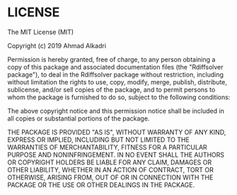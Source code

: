 # LICENSE

The MIT License (MIT)

Copyright (c) 2019 Ahmad Alkadri

Permission is hereby granted, free of charge, to any person obtaining a copy of this package and associated documentation files (the "Rdiffsolver package"), to deal in the Rdiffsolver package without restriction, including without limitation the rights to use, copy, modify, merge, publish, distribute, sublicense, and/or sell copies of the package, and to permit persons to whom the package is furnished to do so, subject to the following conditions:

The above copyright notice and this permission notice shall be included in all copies or substantial portions of the package.

THE PACKAGE IS PROVIDED "AS IS", WITHOUT WARRANTY OF ANY KIND, EXPRESS OR IMPLIED, INCLUDING BUT NOT LIMITED TO THE WARRANTIES OF MERCHANTABILITY, FITNESS FOR A PARTICULAR PURPOSE AND NONINFRINGEMENT. IN NO EVENT SHALL THE AUTHORS OR COPYRIGHT HOLDERS BE LIABLE FOR ANY CLAIM, DAMAGES OR OTHER LIABILITY, WHETHER IN AN ACTION OF CONTRACT, TORT OR OTHERWISE, ARISING FROM, OUT OF OR IN CONNECTION WITH THE PACKAGE OR THE USE OR OTHER DEALINGS IN THE PACKAGE.
